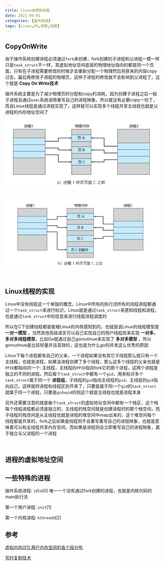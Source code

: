 ```yaml
---
title: Linux进程和线程
date: 2021-04-01
categories: [操作系统]
tags: [Linux,OS,进程,线程]
---
```


## CopyOnWrite

由于操作系统创建进程必须通过`fork`来创建，fork创建的子进程和父进程一模一样只是`task_struct`不一样，其虚拟地址空间底层的物理地址指向的都是同一个页面，只有在子进程需要修改的时候才会重新分配一个物理然后将原来的内容copy过去，最后再修改子进程的物理页，这样子进程的修改就不会影响到父进程了，这个就是 **Copy On Write技术**

操作系统主要是为了减少物理页的分配和copy的消耗，因为创建子进程之后一般子进程会通过`exec`系统调用重写自己的进程映象，所以就没有必要copy一份了，而且Linux线程是通过进程实现了，这样就可以实现多个线程共享主线程也就是父进程的内存地址空间了

![](https://raw.githubusercontent.com/biningo/cdn/master/2021-04/copyonwrite1.png)

![](https://raw.githubusercontent.com/biningo/cdn/master/2021-04/copyonwrite2.png)

​    

## Linux线程的实现

Linux中没有线程这一个单独的概念，Linux中所有的执行流所有的线程进程都通过一个`task_struct`来进行标识，Linux就是通过`task_struct`来感知线程和进程，也是通过`task_struct`中的信息来进行线程进程调度的

所以在C下创建线程都是能被Linux的内核感知到的，也就是说Linux的线程模型是 **一对一模型** ，当然其他高级语言可以自己实现自己的用户线程库来实现 **一对多、多对多线程模型**，比如Go就通过自己goroutinue来实现了 **多对多模型** ，所以goroutinue是比较轻量并且高效的，这也是为什么go的并发这么优秀的原因

Linux下每个进程都有自己的父亲，一个进程如果没有其它子线程那么就只有一个主线程，也就是进程，如果该进程创建了多个线程，那么这多个线程的父亲也就是`PPID`都指向同一个: 主线程，主线程的`PPID`指向fork它的那个进程，这两个进程是独立的不同的进程。然后每个`task_struct`中都有一个`gid`，用来标识多个`task_struct`属于同一个 **进程组**，子线程的`gid`指向主线程的`pid`，主线程的`gid`指向自己，这样就将进程和线程区别开来了，只要是属于同一个`gid`的`task_struct`就属于同一个进程，只要是`gid=pid`的则这个就是主线程也就是进程本身

另外还需要注意的就是每个`task_struct`的虚拟地址空间中都有一个栈区，这个栈每个线程进程都必须是独立的，主线程的栈空间就是创建进程时的那个栈空间，而子线程的栈空间是从主线程也就是进程的堆空间中map出来的，这个堆空间每个线程都是共享的，fork之后如果是线程则不会重写重写自己的进程映象，也就是意味着可以和主线程共享内存空间，而如果是进程则会立即重写自己的进程映象，属于独立与父进程的一个进程

​    

## 进程的虚拟地址空间





## 一些特殊的进程

操作系统进程: `idle`[0] 唯一一个没有通过fork创建的进程，也就是内核代码的main执行流

第一个用户进程: `init`[1]

第一个内核进程: `kthreadd`[2]

## 参考

[虚拟内存[01] 用户内存空间的各个段分布](https://durant35.github.io/2017/10/29/VM1_UserSpaceSegments/)

[写时复制技术](http://c.biancheng.net/view/1272.html)

